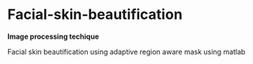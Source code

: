 # Facial-skin-beautification
**Image processing techique**

Facial skin beautification using adaptive region aware mask using matlab

